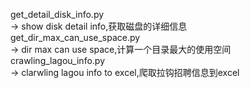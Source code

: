 get_detail_disk_info.py            
-> show disk detail info,获取磁盘的详细信息  
get_dir_max_can_use_space.py       
-> dir max can use space,计算一个目录最大的使用空间  
crawling_lagou_info.py             
-> clarwling lagou info to excel,爬取拉钩招聘信息到excel  
